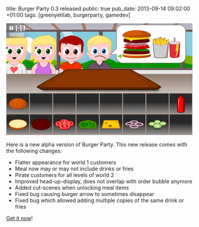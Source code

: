 title: Burger Party 0.3 released
public: true
pub_date: 2013-09-14 09:02:00 +01:00
tags: [greenyetilab, burgerparty, gamedev]

[![Flatter World 1](thumb-flat-level-1.png)](flat-level-1.png)

Here is a new alpha version of Burger Party. This new release comes with the following changes:

- Flatter appearance for world 1 customers
- Meal now may or may not include drinks or fries
- Pirate customers for all levels of world 2
- Improved head-up-display, does not overlap with order bubble anymore
- Added cut-scenes when unlocking meal items
- Fixed bug causing burger arrow to sometimes disappear
- Fixed bug which allowed adding multiple copies of the same drink or fries

[Get it now](/projects/burgerparty)!
